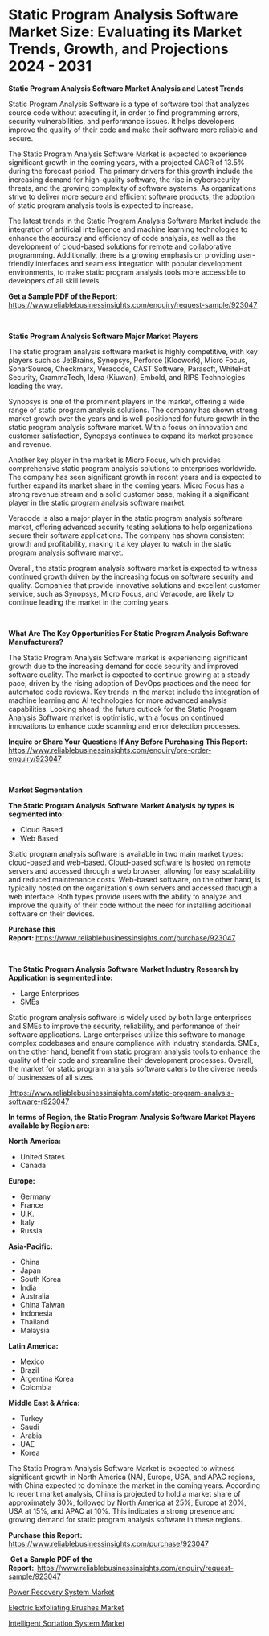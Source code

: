 <p><h1>Static Program Analysis Software Market Size: Evaluating its Market Trends, Growth, and Projections 2024 - 2031</h1></p><p><strong>Static Program Analysis Software Market Analysis and Latest Trends</strong></p>
<p><p>Static Program Analysis Software is a type of software tool that analyzes source code without executing it, in order to find programming errors, security vulnerabilities, and performance issues. It helps developers improve the quality of their code and make their software more reliable and secure.</p><p>The Static Program Analysis Software Market is expected to experience significant growth in the coming years, with a projected CAGR of 13.5% during the forecast period. The primary drivers for this growth include the increasing demand for high-quality software, the rise in cybersecurity threats, and the growing complexity of software systems. As organizations strive to deliver more secure and efficient software products, the adoption of static program analysis tools is expected to increase.</p><p>The latest trends in the Static Program Analysis Software Market include the integration of artificial intelligence and machine learning technologies to enhance the accuracy and efficiency of code analysis, as well as the development of cloud-based solutions for remote and collaborative programming. Additionally, there is a growing emphasis on providing user-friendly interfaces and seamless integration with popular development environments, to make static program analysis tools more accessible to developers of all skill levels.</p></p>
<p><strong>Get a Sample PDF of the Report:&nbsp;</strong> <a href="https://www.reliablebusinessinsights.com/enquiry/request-sample/923047">https://www.reliablebusinessinsights.com/enquiry/request-sample/923047</a></p>
<p>&nbsp;</p>
<p><strong>Static Program Analysis Software Major Market Players</strong></p>
<p><p>The static program analysis software market is highly competitive, with key players such as JetBrains, Synopsys, Perforce (Klocwork), Micro Focus, SonarSource, Checkmarx, Veracode, CAST Software, Parasoft, WhiteHat Security, GrammaTech, Idera (Kiuwan), Embold, and RIPS Technologies leading the way.</p><p>Synopsys is one of the prominent players in the market, offering a wide range of static program analysis solutions. The company has shown strong market growth over the years and is well-positioned for future growth in the static program analysis software market. With a focus on innovation and customer satisfaction, Synopsys continues to expand its market presence and revenue.</p><p>Another key player in the market is Micro Focus, which provides comprehensive static program analysis solutions to enterprises worldwide. The company has seen significant growth in recent years and is expected to further expand its market share in the coming years. Micro Focus has a strong revenue stream and a solid customer base, making it a significant player in the static program analysis software market.</p><p>Veracode is also a major player in the static program analysis software market, offering advanced security testing solutions to help organizations secure their software applications. The company has shown consistent growth and profitability, making it a key player to watch in the static program analysis software market.</p><p>Overall, the static program analysis software market is expected to witness continued growth driven by the increasing focus on software security and quality. Companies that provide innovative solutions and excellent customer service, such as Synopsys, Micro Focus, and Veracode, are likely to continue leading the market in the coming years.</p></p>
<p>&nbsp;</p>
<p><strong>What Are The Key Opportunities For Static Program Analysis Software Manufacturers?</strong></p>
<p><p>The Static Program Analysis Software market is experiencing significant growth due to the increasing demand for code security and improved software quality. The market is expected to continue growing at a steady pace, driven by the rising adoption of DevOps practices and the need for automated code reviews. Key trends in the market include the integration of machine learning and AI technologies for more advanced analysis capabilities. Looking ahead, the future outlook for the Static Program Analysis Software market is optimistic, with a focus on continued innovations to enhance code scanning and error detection processes.</p></p>
<p><strong>Inquire or Share Your Questions If Any Before Purchasing This Report:</strong> <a href="https://www.reliablebusinessinsights.com/enquiry/pre-order-enquiry/923047">https://www.reliablebusinessinsights.com/enquiry/pre-order-enquiry/923047</a></p>
<p>&nbsp;</p>
<p><strong>Market Segmentation</strong></p>
<p><strong>The Static Program Analysis Software Market Analysis by types is segmented into:</strong></p>
<p><ul><li>Cloud Based</li><li>Web Based</li></ul></p>
<p><p>Static program analysis software is available in two main market types: cloud-based and web-based. Cloud-based software is hosted on remote servers and accessed through a web browser, allowing for easy scalability and reduced maintenance costs. Web-based software, on the other hand, is typically hosted on the organization's own servers and accessed through a web interface. Both types provide users with the ability to analyze and improve the quality of their code without the need for installing additional software on their devices.</p></p>
<p><strong>Purchase this Report:&nbsp;</strong><a href="https://www.reliablebusinessinsights.com/purchase/923047">https://www.reliablebusinessinsights.com/purchase/923047</a></p>
<p>&nbsp;</p>
<p><strong>The Static Program Analysis Software Market Industry Research by Application is segmented into:</strong></p>
<p><ul><li>Large Enterprises</li><li>SMEs</li></ul></p>
<p><p>Static program analysis software is widely used by both large enterprises and SMEs to improve the security, reliability, and performance of their software applications. Large enterprises utilize this software to manage complex codebases and ensure compliance with industry standards. SMEs, on the other hand, benefit from static program analysis tools to enhance the quality of their code and streamline their development processes. Overall, the market for static program analysis software caters to the diverse needs of businesses of all sizes.</p></p>
<p><a href="https://www.reliablebusinessinsights.com/static-program-analysis-software-r923047">&nbsp;https://www.reliablebusinessinsights.com/static-program-analysis-software-r923047</a></p>
<p><strong>In terms of Region, the Static Program Analysis Software Market Players available by Region are:</strong></p>
<p>
    <p> <strong> North America: </strong>
        <ul>
            <li>United States</li>
            <li>Canada</li>
        </ul>
        </p> 
    <p> <strong> Europe: </strong>
        <ul>
            <li>Germany</li>
            <li>France</li>
            <li>U.K.</li>
            <li>Italy</li>
            <li>Russia</li>
        </ul>
        </p> 
    <p> <strong> Asia-Pacific: </strong>
        <ul>
            <li>China</li>
            <li>Japan</li>
            <li>South Korea</li>
            <li>India</li>
            <li>Australia</li>
            <li>China Taiwan</li>
            <li>Indonesia</li>
            <li>Thailand</li>
            <li>Malaysia</li>
        </ul>
        </p> 
    <p> <strong> Latin America: </strong>
        <ul>
            <li>Mexico</li>
            <li>Brazil</li>
            <li>Argentina Korea</li>
            <li>Colombia</li>
        </ul>
        </p> 
    <p> <strong> Middle East & Africa: </strong>
        <ul>
            <li>Turkey</li>
            <li>Saudi</li>
            <li>Arabia</li>
            <li>UAE</li>
            <li>Korea</li>
        </ul>
    </p>
    </p>
<p><p>The Static Program Analysis Software Market is expected to witness significant growth in North America (NA), Europe, USA, and APAC regions, with China expected to dominate the market in the coming years. According to recent market analysis, China is projected to hold a market share of approximately 30%, followed by North America at 25%, Europe at 20%, USA at 15%, and APAC at 10%. This indicates a strong presence and growing demand for static program analysis software in these regions.</p></p>
<p><strong>Purchase this Report: </strong><a href="https://www.reliablebusinessinsights.com/purchase/923047">https://www.reliablebusinessinsights.com/purchase/923047</a></p>
<p>&nbsp;<strong>Get a Sample PDF of the Report:&nbsp;&nbsp;</strong><a href="https://www.reliablebusinessinsights.com/enquiry/request-sample/923047">https://www.reliablebusinessinsights.com/enquiry/request-sample/923047</a></p>
<p><strong></strong></p>
<p><p><a href="https://github.com/ranaacryptoaddmin/Market-Research-Report-List-1/blob/main/power-recovery-system-market.md">Power Recovery System Market</a></p><p><a href="https://www.linkedin.com/pulse/exploring-electric-exfoliating-brushes-market-dynamics-global-17ige?trackingId=GDk2tlQZTTGI9DJsu4naqA%3D%3D">Electric Exfoliating Brushes Market</a></p><p><a href="https://github.com/jadenRaynor/Market-Research-Report-List-1/blob/main/intelligent-sortation-system-market.md">Intelligent Sortation System Market</a></p></p>